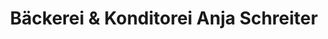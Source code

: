 ---
title: "Bäckerei & Konditorei Anja Schreiter"
url: /glauchau/baeckerei-und-konditorei-anja-schreiter/
shop: Bäckerei
---